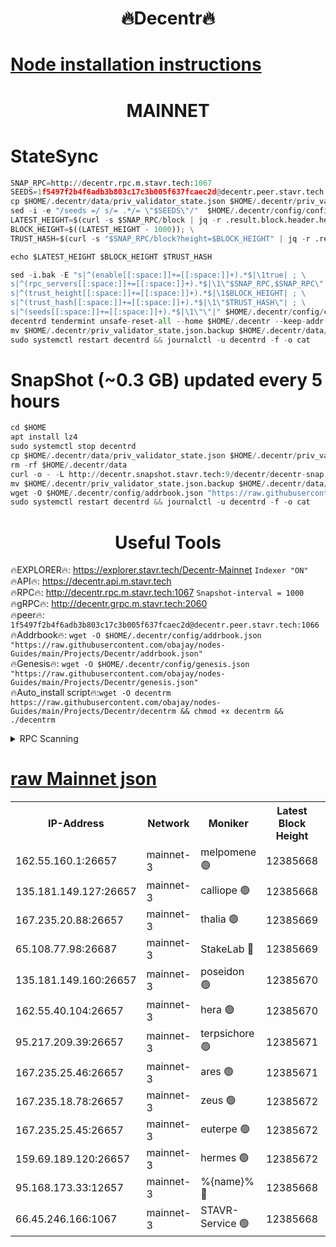 <h1 align="center"> 🔥Decentr🔥</h1>

[Node installation instructions](https://github.com/obajay/nodes-Guides/tree/main/Projects/Decentr)
=
<h1 align="center"> MAINNET</h1>

# StateSync
```python
SNAP_RPC=http://decentr.rpc.m.stavr.tech:1067
SEEDS=1f5497f2b4f6adb3b803c17c3b005f637fcaec2d@decentr.peer.stavr.tech:1066
cp $HOME/.decentr/data/priv_validator_state.json $HOME/.decentr/priv_validator_state.json.backup
sed -i -e "/seeds =/ s/= .*/= \"$SEEDS\"/"  $HOME/.decentr/config/config.toml
LATEST_HEIGHT=$(curl -s $SNAP_RPC/block | jq -r .result.block.header.height); \
BLOCK_HEIGHT=$((LATEST_HEIGHT - 1000)); \
TRUST_HASH=$(curl -s "$SNAP_RPC/block?height=$BLOCK_HEIGHT" | jq -r .result.block_id.hash)

echo $LATEST_HEIGHT $BLOCK_HEIGHT $TRUST_HASH

sed -i.bak -E "s|^(enable[[:space:]]+=[[:space:]]+).*$|\1true| ; \
s|^(rpc_servers[[:space:]]+=[[:space:]]+).*$|\1\"$SNAP_RPC,$SNAP_RPC\"| ; \
s|^(trust_height[[:space:]]+=[[:space:]]+).*$|\1$BLOCK_HEIGHT| ; \
s|^(trust_hash[[:space:]]+=[[:space:]]+).*$|\1\"$TRUST_HASH\"| ; \
s|^(seeds[[:space:]]+=[[:space:]]+).*$|\1\"\"|" $HOME/.decentr/config/config.toml
decentrd tendermint unsafe-reset-all --home $HOME/.decentr --keep-addr-book
mv $HOME/.decentr/priv_validator_state.json.backup $HOME/.decentr/data/priv_validator_state.json
sudo systemctl restart decentrd && journalctl -u decentrd -f -o cat
```
# SnapShot (~0.3 GB) updated every 5 hours
```python
cd $HOME
apt install lz4
sudo systemctl stop decentrd
cp $HOME/.decentr/data/priv_validator_state.json $HOME/.decentr/priv_validator_state.json.backup
rm -rf $HOME/.decentr/data
curl -o - -L http://decentr.snapshot.stavr.tech:9/decentr/decentr-snap.tar.lz4 | lz4 -c -d - | tar -x -C $HOME/.decentr --strip-components 2
mv $HOME/.decentr/priv_validator_state.json.backup $HOME/.decentr/data/priv_validator_state.json
wget -O $HOME/.decentr/config/addrbook.json "https://raw.githubusercontent.com/obajay/nodes-Guides/main/Projects/Decentr/addrbook.json"
sudo systemctl restart decentrd && journalctl -u decentrd -f -o cat
```

 <h1 align="center"> Useful Tools</h1>

🔥EXPLORER🔥:     https://explorer.stavr.tech/Decentr-Mainnet        `Indexer "ON"` \
🔥API🔥:          https://decentr.api.m.stavr.tech \
🔥RPC🔥:          http://decentr.rpc.m.stavr.tech:1067              `Snapshot-interval = 1000` \
🔥gRPC🔥:         http://decentr.grpc.m.stavr.tech:2060 \
🔥peer🔥:         `1f5497f2b4f6adb3b803c17c3b005f637fcaec2d@decentr.peer.stavr.tech:1066` \
🔥Addrbook🔥:  `wget -O $HOME/.decentr/config/addrbook.json "https://raw.githubusercontent.com/obajay/nodes-Guides/main/Projects/Decentr/addrbook.json"` \
🔥Genesis🔥:  `wget -O $HOME/.decentr/config/genesis.json "https://raw.githubusercontent.com/obajay/nodes-Guides/main/Projects/Decentr/genesis.json"` \
🔥Auto_install script🔥:`wget -O decentrm https://raw.githubusercontent.com/obajay/nodes-Guides/main/Projects/Decentr/decentrm && chmod +x decentrm && ./decentrm`

<details>
<summary>RPC Scanning</summary>

<h2 align="center"> We scan nodes in real time every 4 hours. And we provide the final result of RPC endpoints.
We cannot influence the operation of these nodes in any way. </h2>


```python
If Voting Power is higher than 0 --> then the Node is a validator of the network and may be subject to attack and be a potential threat to the chain.
```
```python
We marked such validators with a red symbol
```

</details>

[raw Mainnet json](https://rpc-check.decentrm.stavr.tech/decentrm/rpc-decentrm-result.json)
=



<table><tr><th>IP-Address</th><th>Network</th><th>Moniker</th><th>Latest Block Height</th><th>Earliest Block Height</th><th>Catching Up</th><th>Tx Index</th><th>Voting Power</th><th>Scan Time</th></tr><tr><td>162.55.160.1:26657</td><td>mainnet-3</td><td>melpomene 🟢</td><td>12385668</td><td>1688950</td><td>False</td><td>on</td><td>0</td><td>2024-01-11T22:57:38.622962607UTC</td></tr><tr><td>135.181.149.127:26657</td><td>mainnet-3</td><td>calliope 🟢</td><td>12385668</td><td>1688950</td><td>False</td><td>on</td><td>0</td><td>2024-01-11T22:57:38.945837824UTC</td></tr><tr><td>167.235.20.88:26657</td><td>mainnet-3</td><td>thalia 🟢</td><td>12385669</td><td>1688950</td><td>False</td><td>on</td><td>0</td><td>2024-01-11T22:57:46.411646728UTC</td></tr><tr><td>65.108.77.98:26687</td><td>mainnet-3</td><td>StakeLab 🔴</td><td>12385669</td><td>1688950</td><td>False</td><td>on</td><td>5460926</td><td>2024-01-11T22:57:46.727864446UTC</td></tr><tr><td>135.181.149.160:26657</td><td>mainnet-3</td><td>poseidon 🟢</td><td>12385670</td><td>1688950</td><td>False</td><td>on</td><td>0</td><td>2024-01-11T22:57:51.404311327UTC</td></tr><tr><td>162.55.40.104:26657</td><td>mainnet-3</td><td>hera 🟢</td><td>12385670</td><td>1688950</td><td>False</td><td>on</td><td>0</td><td>2024-01-11T22:57:53.711834192UTC</td></tr><tr><td>95.217.209.39:26657</td><td>mainnet-3</td><td>terpsichore 🟢</td><td>12385671</td><td>1688950</td><td>False</td><td>on</td><td>0</td><td>2024-01-11T22:57:56.201903773UTC</td></tr><tr><td>167.235.25.46:26657</td><td>mainnet-3</td><td>ares 🟢</td><td>12385671</td><td>1688950</td><td>False</td><td>on</td><td>0</td><td>2024-01-11T22:57:58.459938418UTC</td></tr><tr><td>167.235.18.78:26657</td><td>mainnet-3</td><td>zeus 🟢</td><td>12385672</td><td>1688950</td><td>False</td><td>on</td><td>0</td><td>2024-01-11T22:58:00.883631712UTC</td></tr><tr><td>167.235.25.45:26657</td><td>mainnet-3</td><td>euterpe 🟢</td><td>12385672</td><td>1688950</td><td>False</td><td>on</td><td>0</td><td>2024-01-11T22:58:03.237281888UTC</td></tr><tr><td>159.69.189.120:26657</td><td>mainnet-3</td><td>hermes 🟢</td><td>12385672</td><td>1688950</td><td>False</td><td>on</td><td>0</td><td>2024-01-11T22:58:03.535746951UTC</td></tr><tr><td>95.168.173.33:12657</td><td>mainnet-3</td><td>%{name}% 🔴</td><td>12385668</td><td>8964001</td><td>False</td><td>on</td><td>4174399</td><td>2024-01-11T22:57:40.015504324UTC</td></tr><tr><td>66.45.246.166:1067</td><td>mainnet-3</td><td>STAVR-Service 🟢</td><td>12385668</td><td>12383001</td><td>False</td><td>on</td><td>0</td><td>2024-01-11T22:57:39.514121774UTC</td></tr></table>